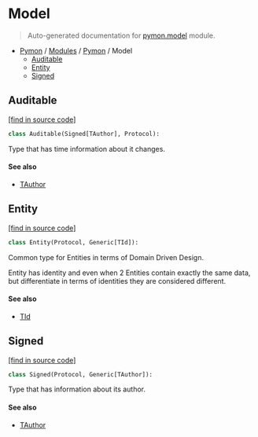 # Model

> Auto-generated documentation for [pymon.model](https://github.com/katunilya/pymon/blob/main/pymon/model.py) module.

- [Pymon](../README.md#-pymon) / [Modules](../MODULES.md#pymon-modules) / [Pymon](index.md#pymon) / Model
    - [Auditable](#auditable)
    - [Entity](#entity)
    - [Signed](#signed)

## Auditable

[[find in source code]](https://github.com/katunilya/pymon/blob/main/pymon/model.py#L27)

```python
class Auditable(Signed[TAuthor], Protocol):
```

Type that has time information about it changes.

#### See also

- [TAuthor](#tauthor)

## Entity

[[find in source code]](https://github.com/katunilya/pymon/blob/main/pymon/model.py#L7)

```python
class Entity(Protocol, Generic[TId]):
```

Common type for Entities in terms of Domain Driven Design.

Entity has identity and even when 2 Entities contain exactly the same data, but
differentiate in terms of identities they are considered different.

#### See also

- [TId](#tid)

## Signed

[[find in source code]](https://github.com/katunilya/pymon/blob/main/pymon/model.py#L20)

```python
class Signed(Protocol, Generic[TAuthor]):
```

Type that has information about its author.

#### See also

- [TAuthor](#tauthor)

